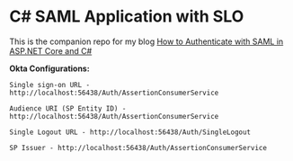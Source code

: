 # C# SAML Application with SLO

This is the companion repo for my blog [How to Authenticate with SAML in ASP.NET Core and C#](https://developer.okta.com/blog/2020/10/23/how-to-authenticate-with-saml-in-aspnet-core-and-csharp)

**Okta Configurations:**
```	
Single sign-on URL - http://localhost:56438/Auth/AssertionConsumerService
```

```	
Audience URI (SP Entity ID) - http://localhost:56438/Auth/AssertionConsumerService
```

```	
Single Logout URL - http://localhost:56438/Auth/SingleLogout
```

```	
SP Issuer - http://localhost:56438/Auth/AssertionConsumerService
```
